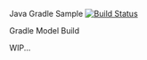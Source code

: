 Java Gradle Sample [![Build Status](https://travis-ci.org/juddgaddie/java-gradle-sample.svg?branch=master)](https://travis-ci.org/juddgaddie/java-gradle-sample)

Gradle Model Build

WIP...